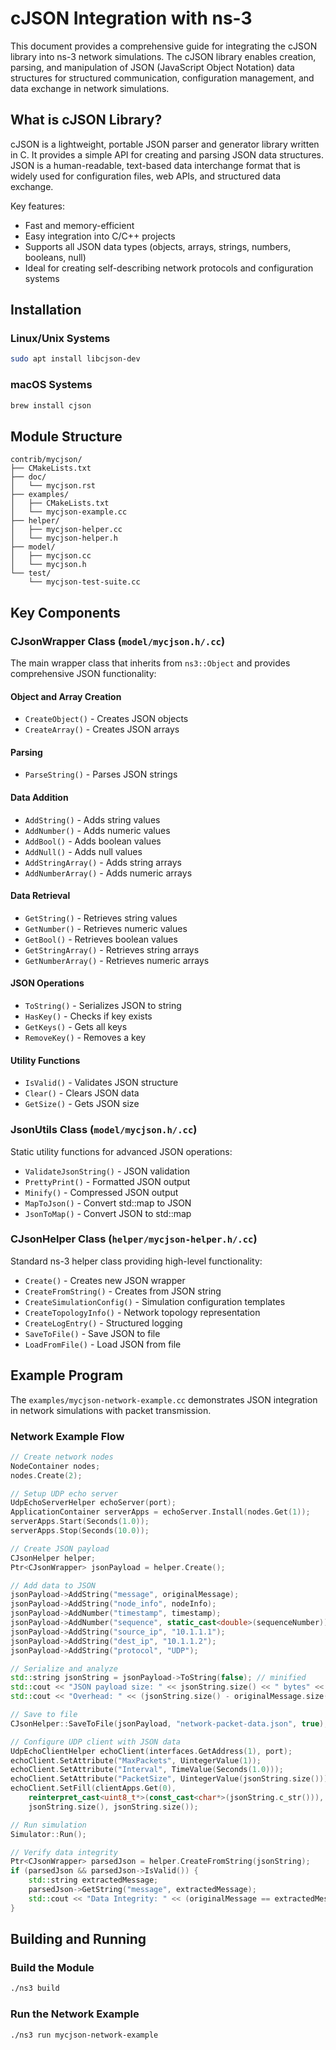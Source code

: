 # cJSON Integration with ns-3

This document provides a comprehensive guide for integrating the cJSON library into ns-3 network simulations. The cJSON library enables creation, parsing, and manipulation of JSON (JavaScript Object Notation) data structures for structured communication, configuration management, and data exchange in network simulations.

## What is cJSON Library?

cJSON is a lightweight, portable JSON parser and generator library written in C. It provides a simple API for creating and parsing JSON data structures. JSON is a human-readable, text-based data interchange format that is widely used for configuration files, web APIs, and structured data exchange. 

Key features:
- Fast and memory-efficient
- Easy integration into C/C++ projects
- Supports all JSON data types (objects, arrays, strings, numbers, booleans, null)
- Ideal for creating self-describing network protocols and configuration systems

## Installation

### Linux/Unix Systems
```bash
sudo apt install libcjson-dev
```

### macOS Systems
```bash
brew install cjson
```

## Module Structure

```
contrib/mycjson/
├── CMakeLists.txt
├── doc/
│   └── mycjson.rst
├── examples/
│   ├── CMakeLists.txt
│   └── mycjson-example.cc
├── helper/
│   ├── mycjson-helper.cc
│   └── mycjson-helper.h
├── model/
│   ├── mycjson.cc
│   └── mycjson.h
└── test/
    └── mycjson-test-suite.cc
```

## Key Components

### CJsonWrapper Class (`model/mycjson.h/.cc`)

The main wrapper class that inherits from `ns3::Object` and provides comprehensive JSON functionality:

#### Object and Array Creation
- `CreateObject()` - Creates JSON objects
- `CreateArray()` - Creates JSON arrays

#### Parsing
- `ParseString()` - Parses JSON strings

#### Data Addition
- `AddString()` - Adds string values
- `AddNumber()` - Adds numeric values
- `AddBool()` - Adds boolean values
- `AddNull()` - Adds null values
- `AddStringArray()` - Adds string arrays
- `AddNumberArray()` - Adds numeric arrays

#### Data Retrieval
- `GetString()` - Retrieves string values
- `GetNumber()` - Retrieves numeric values
- `GetBool()` - Retrieves boolean values
- `GetStringArray()` - Retrieves string arrays
- `GetNumberArray()` - Retrieves numeric arrays

#### JSON Operations
- `ToString()` - Serializes JSON to string
- `HasKey()` - Checks if key exists
- `GetKeys()` - Gets all keys
- `RemoveKey()` - Removes a key

#### Utility Functions
- `IsValid()` - Validates JSON structure
- `Clear()` - Clears JSON data
- `GetSize()` - Gets JSON size

### JsonUtils Class (`model/mycjson.h/.cc`)

Static utility functions for advanced JSON operations:

- `ValidateJsonString()` - JSON validation
- `PrettyPrint()` - Formatted JSON output
- `Minify()` - Compressed JSON output
- `MapToJson()` - Convert std::map to JSON
- `JsonToMap()` - Convert JSON to std::map

### CJsonHelper Class (`helper/mycjson-helper.h/.cc`)

Standard ns-3 helper class providing high-level functionality:

- `Create()` - Creates new JSON wrapper
- `CreateFromString()` - Creates from JSON string
- `CreateSimulationConfig()` - Simulation configuration templates
- `CreateTopologyInfo()` - Network topology representation
- `CreateLogEntry()` - Structured logging
- `SaveToFile()` - Save JSON to file
- `LoadFromFile()` - Load JSON from file

## Example Program

The `examples/mycjson-network-example.cc` demonstrates JSON integration in network simulations with packet transmission.

### Network Example Flow

```cpp
// Create network nodes
NodeContainer nodes;
nodes.Create(2);

// Setup UDP echo server
UdpEchoServerHelper echoServer(port);
ApplicationContainer serverApps = echoServer.Install(nodes.Get(1));
serverApps.Start(Seconds(1.0));
serverApps.Stop(Seconds(10.0));

// Create JSON payload
CJsonHelper helper;
Ptr<CJsonWrapper> jsonPayload = helper.Create();

// Add data to JSON
jsonPayload->AddString("message", originalMessage);
jsonPayload->AddString("node_info", nodeInfo);
jsonPayload->AddNumber("timestamp", timestamp);
jsonPayload->AddNumber("sequence", static_cast<double>(sequenceNumber));
jsonPayload->AddString("source_ip", "10.1.1.1");
jsonPayload->AddString("dest_ip", "10.1.1.2");
jsonPayload->AddString("protocol", "UDP");

// Serialize and analyze
std::string jsonString = jsonPayload->ToString(false); // minified
std::cout << "JSON payload size: " << jsonString.size() << " bytes" << std::endl;
std::cout << "Overhead: " << (jsonString.size() - originalMessage.size()) << " bytes" << std::endl;

// Save to file
CJsonHelper::SaveToFile(jsonPayload, "network-packet-data.json", true);

// Configure UDP client with JSON data
UdpEchoClientHelper echoClient(interfaces.GetAddress(1), port);
echoClient.SetAttribute("MaxPackets", UintegerValue(1));
echoClient.SetAttribute("Interval", TimeValue(Seconds(1.0)));
echoClient.SetAttribute("PacketSize", UintegerValue(jsonString.size()));
echoClient.SetFill(clientApps.Get(0), 
    reinterpret_cast<uint8_t*>(const_cast<char*>(jsonString.c_str())), 
    jsonString.size(), jsonString.size());

// Run simulation
Simulator::Run();

// Verify data integrity
Ptr<CJsonWrapper> parsedJson = helper.CreateFromString(jsonString);
if (parsedJson && parsedJson->IsValid()) {
    std::string extractedMessage;
    parsedJson->GetString("message", extractedMessage);
    std::cout << "Data Integrity: " << (originalMessage == extractedMessage ? "VERIFIED" : "FAILED") << std::endl;
}
```

## Building and Running

### Build the Module
```bash
./ns3 build
```

### Run the Network Example
```bash
./ns3 run mycjson-network-example
```

